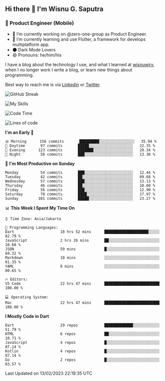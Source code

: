 ## Hi there 👋 I'm Wisnu G. Saputra

### :mobile_phone_off: Product Engineer (Mobile)

- 🔭 I’m currently working on @zero-one-group as Product Engineer.
- 🌱 I’m currently learning and use Flutter, a framework for develops multiplatform app.
- 🌑 Dark Mode Lovers
- 😄 Pronouns: he/him/his

I have a blog about the technology I use, and what I learned at [wisnuwiry](https://wisnuwiry.space/), when I no longer work I write a blog, or learn new things about programming.

Best way to reach me is via [Linkedin](https://www.linkedin.com/in/wisnu-saputra/) or [Twitter](https://twitter.com/wisnuwiry).

![GitHub Streak](https://streak-stats.demolab.com?user=wisnuwiry&theme=dark&hide_border=true)

![My Skills](https://skillicons.dev/icons?i=dart,flutter,kotlin,swift,js,css,neovim,git,linux&perline=5)

<!--START_SECTION:waka-->
![Code Time](http://img.shields.io/badge/Code%20Time-200%20hrs%2024%20mins-blue)

![Lines of code](https://img.shields.io/badge/From%20Hello%20World%20I%27ve%20Written-559%20Thousand%20lines%20of%20code-blue)

**I'm an Early 🐤** 

```text
🌞 Morning      156 commits       █████████░░░░░░░░░░░░░░░░   35.94 % 
🌆 Daytime       97 commits       █████░░░░░░░░░░░░░░░░░░░░   22.35 % 
🌃 Evening      123 commits       ███████░░░░░░░░░░░░░░░░░░   28.34 % 
🌙 Night         58 commits       ███░░░░░░░░░░░░░░░░░░░░░░   13.36 % 

```
📅 **I'm Most Productive on Sunday** 

```text
Monday          54 commits       ███░░░░░░░░░░░░░░░░░░░░░░   12.44 % 
Tuesday         42 commits       ██░░░░░░░░░░░░░░░░░░░░░░░   09.68 % 
Wednesday       57 commits       ███░░░░░░░░░░░░░░░░░░░░░░   13.13 % 
Thursday        46 commits       ██░░░░░░░░░░░░░░░░░░░░░░░   10.60 % 
Friday          56 commits       ███░░░░░░░░░░░░░░░░░░░░░░   12.90 % 
Saturday        78 commits       ████░░░░░░░░░░░░░░░░░░░░░   17.97 % 
Sunday         101 commits       █████░░░░░░░░░░░░░░░░░░░░   23.27 % 

```


📊 **This Week I Spent My Time On** 

```text
⌚︎ Time Zone: Asia/Jakarta

💬 Programming Languages: 
Dart                     18 hrs 52 mins      ████████████████████░░░░░   82.79 % 
JavaScript               2 hrs 26 mins       ██░░░░░░░░░░░░░░░░░░░░░░░   10.68 % 
JSON                     59 mins             █░░░░░░░░░░░░░░░░░░░░░░░░   04.32 % 
Markdown                 18 mins             ░░░░░░░░░░░░░░░░░░░░░░░░░   01.35 % 
YAML                     8 mins              ░░░░░░░░░░░░░░░░░░░░░░░░░   00.65 % 

🔥 Editors: 
VS Code                  22 hrs 47 mins      █████████████████████████   100.00 % 

💻 Operating System: 
Mac                      22 hrs 47 mins      █████████████████████████   100.00 % 

```

**I Mostly Code in Dart** 

```text
Dart                     29 repos            █████████████░░░░░░░░░░░░   51.79 % 
HTML                     6 repos             ██░░░░░░░░░░░░░░░░░░░░░░░   10.71 % 
JavaScript               4 repos             █░░░░░░░░░░░░░░░░░░░░░░░░   07.14 % 
Kotlin                   4 repos             █░░░░░░░░░░░░░░░░░░░░░░░░   07.14 % 
Go                       2 repos             █░░░░░░░░░░░░░░░░░░░░░░░░   03.57 % 

```



 Last Updated on 13/02/2023 22:19:35 UTC
<!--END_SECTION:waka-->
